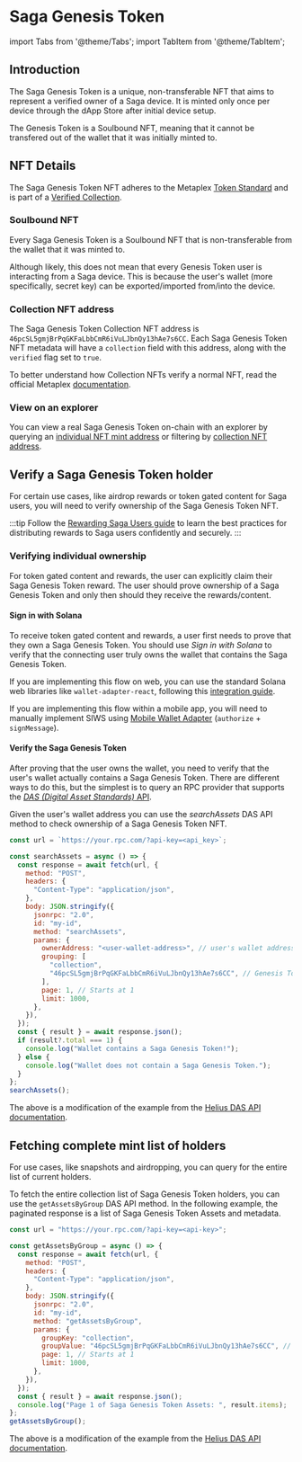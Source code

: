 # Saga Genesis Token

import Tabs from '@theme/Tabs';
import TabItem from '@theme/TabItem';

## Introduction

The Saga Genesis Token is a unique, non-transferable NFT that aims to represent a verified owner of a Saga device.
It is minted only once per device through the dApp Store after initial device setup.

The Genesis Token is a Soulbound NFT, meaning that it cannot be transfered out of the wallet that it was initially minted to.

## NFT Details

The Saga Genesis Token NFT adheres to the Metaplex [Token Standard](https://developers.metaplex.com/token-metadata/token-standard) and is part of a [Verified Collection](https://developers.metaplex.com/token-metadata/collections).

### Soulbound NFT

Every Saga Genesis Token is a Soulbound NFT that is non-transferable from the wallet that it was minted to.

Although likely, this does not mean that every Genesis Token user is interacting from a Saga device. This is because the user's wallet (more specifically, secret key) can be exported/imported from/into the device.

### Collection NFT address

The Saga Genesis Token Collection NFT address is `46pcSL5gmjBrPqGKFaLbbCmR6iVuLJbnQy13hAe7s6CC`. Each Saga Genesis Token NFT metadata will
have a `collection` field with this address, along with the `verified` flag set to `true`.

To better understand how Collection NFTs verify a normal NFT, read the official Metaplex [documentation](https://docs.metaplex.com/programs/token-metadata/certified-collections#collection-nfts).

### View on an explorer

You can view a real Saga Genesis Token on-chain with an explorer by querying an [individual NFT mint address](https://solscan.io/token/DMcJLbYGT9UAiYXMoHMjsoLCW1MRJ12YDnU967pAvByg) or filtering by
[collection NFT address](https://solscan.io/collection/4a2d96b22ab0c8f01cb5ce5bc960b627c2a8271529ae5132d5352b7c86b3b54d).

## Verify a Saga Genesis Token holder

For certain use cases, like airdrop rewards or token gated content for Saga users, you will need to verify ownership of the Saga Genesis Token NFT.

:::tip
Follow the [Rewarding Saga Users guide](/blog/rewarding-saga-users) to learn the best practices for distributing rewards to Saga users confidently and securely.
:::

### Verifying individual ownership

For token gated content and rewards, the user can explicitly claim their Saga Genesis Token reward. The user should prove
ownership of a Saga Genesis Token and only then should they receive the rewards/content.

#### Sign in with Solana

To receive token gated content and rewards, a user first needs to prove that they own a Saga Genesis Token.
You should use _Sign in with Solana_ to verify that the connecting user truly owns the wallet that contains the Saga Genesis Token.

If you are implementing this flow on web, you can use the standard Solana web libraries like `wallet-adapter-react`, following
this [integration guide](https://github.com/phantom/sign-in-with-solana?tab=readme-ov-file#dapp-integration).

If you are implementing this flow within a mobile app, you will need to manually implement SIWS using [Mobile Wallet
Adapter](/react-native/quickstart#signing-messages) (`authorize` + `signMessage`).

#### Verify the Saga Genesis Token

After proving that the user owns the wallet, you need to verify that the user's wallet actually contains a Saga Genesis Token. There are different ways to do this, but the simplest is to query an RPC provider that supports the [_DAS (Digital Asset Standards)_ API](https://github.com/metaplex-foundation/digital-asset-standard-api).

Given the user's wallet address you can use the _searchAssets_ DAS API method to check ownership of a Saga Genesis Token NFT.

<Tabs>
<TabItem value="Javascript" label="Javascript">

```javascript
const url = `https://your.rpc.com/?api-key=<api_key>`;

const searchAssets = async () => {
  const response = await fetch(url, {
    method: "POST",
    headers: {
      "Content-Type": "application/json",
    },
    body: JSON.stringify({
      jsonrpc: "2.0",
      id: "my-id",
      method: "searchAssets",
      params: {
        ownerAddress: "<user-wallet-address>", // user's wallet address
        grouping: [
          "collection",
          "46pcSL5gmjBrPqGKFaLbbCmR6iVuLJbnQy13hAe7s6CC", // Genesis Token Collection NFT Address
        ],
        page: 1, // Starts at 1
        limit: 1000,
      },
    }),
  });
  const { result } = await response.json();
  if (result?.total === 1) {
    console.log("Wallet contains a Saga Genesis Token!");
  } else {
    console.log("Wallet does not contain a Saga Genesis Token.");
  }
};
searchAssets();
```

</TabItem>
</Tabs>

The above is a modification of the example from the [Helius DAS API documentation](https://docs.helius.dev/compression-and-das-api/digital-asset-standard-das-api/search-assets).

## Fetching complete mint list of holders

For use cases, like snapshots and airdropping, you can query for the entire list of current holders.

To fetch the entire collection list of Saga Genesis Token holders, you can use the `getAssetsByGroup` DAS API method. In the following example,
the paginated response is a list of Saga Genesis Token Assets and metadata.

<Tabs>
<TabItem value="Javascript" label="Javascript">

```javascript
const url = "https://your.rpc.com/?api-key=<api-key>";

const getAssetsByGroup = async () => {
  const response = await fetch(url, {
    method: "POST",
    headers: {
      "Content-Type": "application/json",
    },
    body: JSON.stringify({
      jsonrpc: "2.0",
      id: "my-id",
      method: "getAssetsByGroup",
      params: {
        groupKey: "collection",
        groupValue: "46pcSL5gmjBrPqGKFaLbbCmR6iVuLJbnQy13hAe7s6CC", // Genesis Token Collection NFT Address
        page: 1, // Starts at 1
        limit: 1000,
      },
    }),
  });
  const { result } = await response.json();
  console.log("Page 1 of Saga Genesis Token Assets: ", result.items);
};
getAssetsByGroup();
```

</TabItem>
</Tabs>

The above is a modification of the example from the [Helius DAS API documentation](https://docs.helius.dev/compression-and-das-api/digital-asset-standard-das-api/get-assets-by-group).
